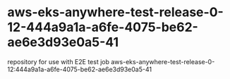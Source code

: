 # aws-eks-anywhere-test-release-0-12-444a9a1a-a6fe-4075-be62-ae6e3d93e0a5-41
repository for use with E2E test job aws-eks-anywhere-test-release-0-12:444a9a1a-a6fe-4075-be62-ae6e3d93e0a5-41
